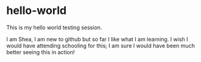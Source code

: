 # hello-world
This is my hello world testing session.

I am Shea, I am new to github but so far I like what I am learning.
I wish I would have attending schooling for this; I am sure I would have been much better seeing this in action!
